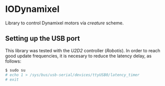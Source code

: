 # IODynamixel

Library to control Dynamixel motors vía *creature* scheme.

## Setting up the USB port

This library was tested with the *U2D2* controller (*Robotis*). In order to reach good update frequencies, it is necesary to reduce the latency delay, as follows:

``` bash
$ sudo su
# echo 1 > /sys/bus/usb-serial/devices/ttyUSB0/latency_timer
# exit
```
